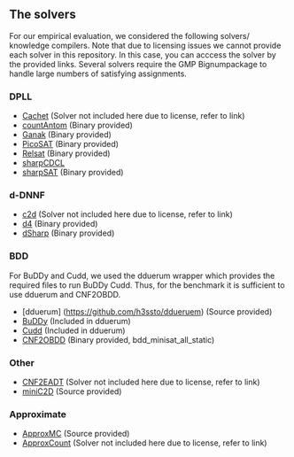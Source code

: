 ## The solvers

For our empirical evaluation, we considered the following solvers/ knowledge compilers. Note that due to licensing issues we cannot provide each solver in this repository. In this case, you can acccess the solver by the provided links. Several solvers require the GMP Bignumpackage to handle large numbers of satisfying assignments.

### DPLL

* [Cachet](https://www.cs.rochester.edu/u/kautz/Cachet/) (Solver not included here due to license, refer to link)
* [countAntom](https://projects.informatik.uni-freiburg.de/projects/countantom) (Binary provided)
* [Ganak](https://github.com/meelgroup/ganak) (Binary provided)
* [PicoSAT](http://fmv.jku.at/picosat/) (Binary provided)
* [Relsat](https://code.google.com/archive/p/relsat/) (Binary provided)
* [sharpCDCL](http://tools.computational-logic.org/content/sharpCDCL.php)
* [sharpSAT](https://github.com/marcthurley/sharpSAT) (Binary provided)

### d-DNNF
* [c2d](http://reasoning.cs.ucla.edu/c2d/) (Solver not included here due to license, refer to link)
* [d4](http://www.cril.univ-artois.fr/kc/d4.html) (Binary provided)
* [dSharp](https://github.com/QuMuLab/dsharp) (Binary provided)

### BDD
For BuDDy and Cudd, we used the dduerum wrapper which provides the required files to run BuDDy Cudd. Thus, for the benchmark it is sufficient to use dduerum and CNF2OBDD.
* [dduerum] (https://github.com/h3ssto/ddueruem) (Source provided)
* [BuDDy](http://buddy.sourceforge.net/manual/main.html) (Included in dduerum)
* [Cudd](https://github.com/vscosta/cudd) (Included in dduerum)
* [CNF2OBDD](www.sd.is.uec.ac.jp/toda/code/cnf2obdd.html) (Binary provided, bdd_minisat_all_static)

### Other
* [CNF2EADT](http://www.cril.univ-artois.fr/kc/eadt.html) (Solver not included here due to license, refer to link)
* [miniC2D](http://reasoning.cs.ucla.edu/minic2d/) (Source provided)

### Approximate
* [ApproxMC](https://github.com/meelgroup/approxmc) (Source provided)
* [ApproxCount](https://www.cs.cornell.edu/~sabhar/) (Solver not included here due to license, refer to link)
